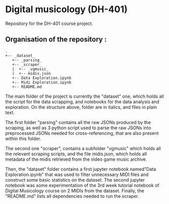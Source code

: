 # Digital musicology (DH-401)
Repository for the DH-401 course project.

## Organisation of the repository :

```
.
+-- _dataset_
   +-- _parsing_
   +-- _scraper_
   |  +-- _vgmusic_
   |  +-- midis.json
   +-- Data Exploration.ipynb
   +-- Midi Exploration.ipynb
   +-- README.md
```

The main folder of the project is currently the "dataset" one, which holds all the script for the data scrapping, and notebooks for the data analysis and exploration. On the structure above, folder are in italics, and files in plain text. 

The first folder "parsing" contains all the raw JSONs produced by the scraping, as well as 3 python script used to parse the raw JSONs into preprocessed JSONs needed for cross-referencing, that are also present within this folder.

The second one "scraper", contains a subfolder "vgmusic" which holds all the relevant scraping scripts, and the file midis.json, which holds all metadata of the midis retrieved from the video game music archive.

Then, the "dataset" folder contains a first jupyter notebook  named"Data Exploration.ipynb" that was used to filter unnecessary MIDI files and construct some basic statistics on the dataset. The second jupyter notebook was some experimentation of the 3rd week tutorial notebook of Digital Musicology course on 2 MIDIs from the dataset. 
Finally, the "README.md" lists all dependencies needed to run the scraper.